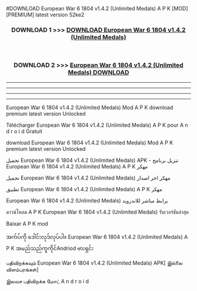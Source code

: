 #DOWNLOAD European War 6 1804  v1.4.2 (Unlimited Medals) A P K [MOD] [PREMIUM] latest version 52ke2



<div align="center">

<h3>DOWNLOAD 1 >>> <a href="https://teeasianyam.web.app?sq=European War 6 1804  v1.4.2 (Unlimited Medals)">DOWNLOAD European War 6 1804  v1.4.2 (Unlimited Medals) </a></h3><br>

<h3>DOWNLOAD 2 >>> <a href="https://teeasianyam.web.app?sq=European War 6 1804  v1.4.2 (Unlimited Medals) ">European War 6 1804  v1.4.2 (Unlimited Medals)  DOWNLOAD </a></h3>

</div>


----------------------------------------------------------

----------------------------------------------------------

----------------------------------------------------------

----------------------------------------------------------


European War 6 1804  v1.4.2 (Unlimited Medals)  Mod A P K download premium latest version Unlocked

Télécharger European War 6 1804  v1.4.2 (Unlimited Medals)  A P K pour A n d r o i d Gratuit

download European War 6 1804  v1.4.2 (Unlimited Medals)  Mod A P K premium latest version Unlocked

تحميل European War 6 1804  v1.4.2 (Unlimited Medals)  APK - تنزيل برنامج European War 6 1804  v1.4.2 (Unlimited Medals)  A P K مهكر

تحميل European War 6 1804  v1.4.2 (Unlimited Medals)  مهكر اخر اصدار

تطبيق European War 6 1804  v1.4.2 (Unlimited Medals)  A P K مهكر

European War 6 1804  v1.4.2 (Unlimited Medals)  برابط مباشر للاندرويد

ดาวน์โหลด A P K European War 6 1804  v1.4.2 (Unlimited Medals)  รับเวอร์ชันล่าสุด

Baixar A P K mod

အက်ပ်ကို ဒေါင်းလုဒ်လုပ်ပါ။ European War 6 1804  v1.4.2 (Unlimited Medals)  A P K အမည်သည်ကူကိုင်Andriod ဗားရှင်း

பதிவிறக்கவும் European War 6 1804  v1.4.2 (Unlimited Medals)  APK[ இல்லை விளம்பரங்கள்] 
 
இலவச பதிவிறக்க மோட் A n d r o i d




